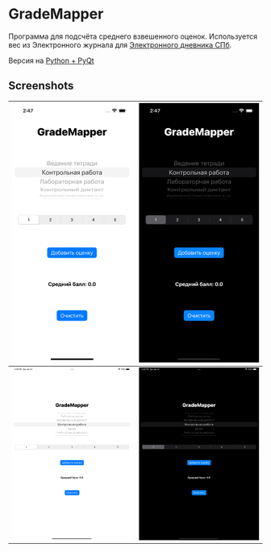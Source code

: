 # GradeMapper
Программа для подсчёта среднего взвешенного оценок. Используется вес из Электронного журнала для [Электронного дневника СПб](dnevnik2.petersburgedu.ru).

Версия на [Python + PyQt](https://github.com/br-netw/GradeMapper)

## Screenshots

| ![iPhone Light](Screenshots/iPhoneLight.png) | ![iPhone Dark](Screenshots/iPhoneDark.png) |
|-|-|
| ![iPad Light](Screenshots/iPadLight.png) | ![iPad Dark](Screenshots/iPadDark.png) |
